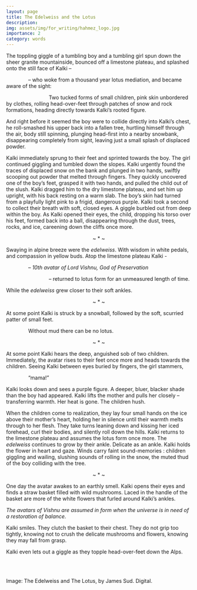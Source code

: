 ```yaml
---
layout: page
title: The Edelweiss and the Lotus
description:
img: assets/img/for_writing/hahmez_logo.jpg
importance: 2
category: words
---
```


The toppling giggle of a tumbling boy and a tumbling girl spun down the sheer granite mountainside, bounced off a limestone plateau, and splashed onto the still face of Kalki –

&emsp;&emsp;&emsp;&emsp; – who woke from a thousand year lotus mediation, and became aware of the sight:

&emsp;&emsp;&emsp;&emsp;&emsp;&emsp;&emsp;&emsp; Two tucked forms of small children, pink skin unbordered by clothes, rolling head-over-feet through patches of snow and rock formations, heading directly towards Kalki’s rooted figure.

And right before it seemed the boy were to collide directly into Kalki’s chest, he roll-smashed his upper back into a fallen tree, hurtling himself through the air, body still spinning, plunging head-first into a nearby snowbank, disappearing completely from sight, leaving just a small splash of displaced powder.

Kalki immediately sprung to their feet and sprinted towards the boy. The girl continued giggling and tumbled down the slopes. Kalki urgently found the traces of displaced snow on the bank and plunged in two hands, swiftly scooping out powder that melted through fingers. They quickly uncovered one of the boy’s feet, grasped it with two hands, and pulled the child out of the slush. Kalki dragged him to the dry limestone plateau, and set him up upright, with his back resting on a warm slab. The boy’s skin had turned from a playfully light pink to a frigid, dangerous purple. Kalki took a second to collect their breath with soft, closed eyes. A giggle burbled out from deep within the boy. As Kalki opened their eyes, the child, dropping his torso over his feet, formed back into a ball, disappearing through the dust, trees, rocks, and ice, careening down the cliffs once more.

<p><center> ~ * ~ </center></p>

Swaying in alpine breeze were the *edelweiss*. With wisdom in white pedals, and compassion in yellow buds. Atop the limestone plateau Kalki - 

&emsp;&emsp;&emsp;&emsp; – *10th avatar of Lord Vishnu, God of Preservation*

&emsp;&emsp;&emsp;&emsp;&emsp;&emsp;&emsp;&emsp; – returned to lotus form for an unmeasured length of time. 

While the *edelweiss* grew closer to their soft ankles.

<p><center> ~ * ~ </center></p>

At some point Kalki is struck by a snowball, followed by the soft, scurried patter of small feet. 

&emsp;&emsp;&emsp;&emsp; Without mud there can be no lotus.

<p><center> ~ * ~ </center></p>

At some point Kalki hears the deep, anguished sob of two children. Immediately, the avatar rises to their feet once more and heads towards the children. Seeing Kalki between eyes buried by fingers, the girl stammers,

&emsp;&emsp;&emsp;&emsp; “mama!” 

Kalki looks down and sees a purple figure. A deeper, bluer, blacker shade than the boy had appeared. Kalki lifts the mother and pulls her closely – transferring warmth. Her heat is gone. The children hush.

When the children come to realization, they lay four small hands on the ice above their mother’s heart, holding her in silence until their warmth melts through to her flesh. They take turns leaning down and kissing her iced forehead, curl their bodies, and silently roll down the hills. 
Kalki returns to the limestone plateau and assumes the lotus form once more. The *edelweiss* continues to grow by their ankle. Delicate as an ankle. Kalki holds the flower in heart and gaze. Winds carry faint sound-memories : children giggling and wailing, slushing sounds of rolling in the snow, the muted thud of the boy colliding with the tree. 

<p><center> ~ * ~ </center></p>

One day the avatar awakes to an earthly smell. Kalki opens their eyes and finds a straw basket filled with wild mushrooms. Laced in the handle of the basket are more of the white flowers that furled around Kalki’s ankles.

*The avatars of Vishnu are assumed in form when the universe is in need of a restoration of balance.*

Kalki smiles. They clutch the basket to their chest. They do not grip too tightly, knowing not to crush the delicate mushrooms and flowers, knowing they may fall from grasp.

Kalki even lets out a giggle as they topple head-over-feet down the Alps.

<br/><br/>

Image: The Edelweiss and The Lotus, by James Sud. Digital.